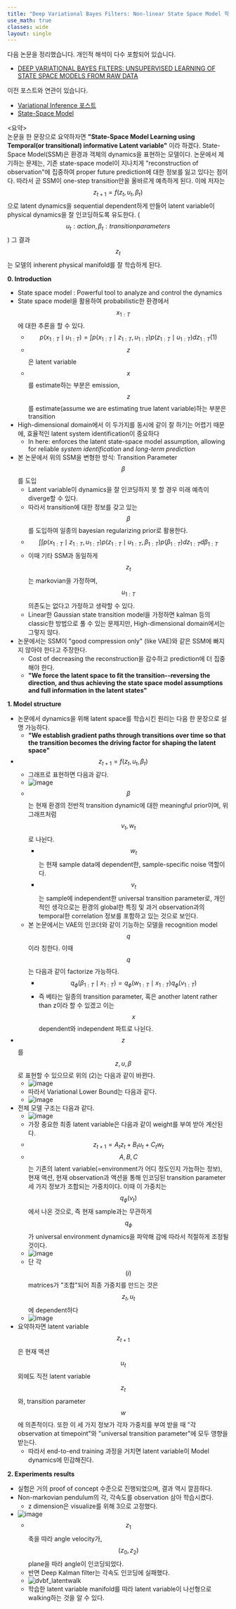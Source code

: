 ```yaml
---
title: "Deep Variational Bayes Filters: Non-linear State Space Model 학습"
use_math: true
classes: wide
layout: single
---
```

  
  
다음 논문을 정리했습니다. 개인적 해석이 다수 포함되어 있습니다. 
- [DEEP VARIATIONAL BAYES FILTERS: UNSUPERVISED LEARNING OF STATE SPACE MODELS FROM RAW DATA](https://arxiv.org/pdf/1605.06432.pdf)  
  
이전 포스트와 연관이 있습니다.  
- [Variational Inference 포스트](https://parkgeonyeong.github.io/Gaussian-Process%EC%99%80-Variational-Inference/)
- [State-Space Model](https://parkgeonyeong.github.io/Model-based-Planning-and-some-recent-works/)
  
  
<요약>  
논문을 한 문장으로 요약하자면 **"State-Space Model Learning using Temporal(or transitional) informative Latent variable"**
이라 하겠다. State-Space Model(SSM)은 환경과 객체의 dynamics을 표현하는 모델이다. 
논문에서 제기하는 문제는, 기존 state-space model이 지나치게 "reconstruction of observation"에 집중하여 proper future prediction에 대한 
정보를 잃고 있다는 점이다. 따라서 곧 SSM이 one-step transition만을 올바르게 예측하게 된다. 
이에 저자는 $$z_{t+1}=f(z_t, u_t, \beta_t)$$으로 latent dynamics을 sequential dependent하게 만들어 
latent variable이 physical dynamics을 잘 인코딩하도록 유도한다. ($$u_t: action, \beta_t: transition parameters$$)
그 결과 $$z_t$$는 모델의 inherent physical manifold를 잘 학습하게 된다.
  
  
**0. Introduction**  
- State space model : Powerful tool to analyze and control the dynamics
- State space model을 활용하여 probabilistic한 환경에서 $$x_{1:T}$$에 대한 추론을 할 수 있다.
  - $$p(x_{1:T} \mid u_{1:T}) = \int{p(x_{1:T} \mid z_{1:T}, u_{1:T})p(z_{1:T} \mid u_{1:T})dz_{1:T}}  (1)$$
  - $$z$$은 latent variable
  - $$x$$를 estimate하는 부분은 emission, $$z$$를 estimate(assume we are estimating true latent variable)하는 부분은 transition
- High-dimensional domain에서 이 두가지를 동시에 같이 잘 하기는 어렵기 때문에, 효율적인 latent system identification이 중요하다
  - In here: enforces the latent state-space model assumption, allowing for reliable *system identification* and *long-term prediction*
- 본 논문에서 위의 SSM을 변형한 방식: Transition Parameter $$\beta$$를 도입
  - Latent variable이 dynamics을 잘 인코딩하지 못 할 경우 미래 예측이 diverge할 수 있다.
  - 따라서 transition에 대한 정보를 갖고 있는 $$\beta$$를 도입하여 일종의 bayesian regularizing prior로 활용한다.
  - $$\int\int{p(x_{1:T} \mid z_{1:T}, u_{1:T})p(z_{1:T} \mid u_{1:T}, \beta_{1:T})p(\beta_{1:T})dz_{1:T}d\beta_{1:T}}$$
  - 이때 기타 SSM과 동일하게 $$z_t$$는 markovian을 가정하며, $$u_{1:T}$$ 의존도는 없다고 가정하고 생략할 수 있다.
  - Linear한 Gaussian state transition model을 가정하면 kalman 등의 classic한 방법으로 풀 수 있는 문제지만, 
  High-dimensional domain에서는 그렇지 않다.
- 논문에서는 SSM이 "good compression only" (like VAE)와 같은 SSM에 빠지지 않아야 한다고 주장한다. 
  - Cost of decreasing the reconstruction을 감수하고 prediction에 더 집중해야 한다. 
  - **"We force the latent space to fit the transition--reversing the direction, and thus achieving the state space model assumptions and full information in the latent states"**
  
  
**1. Model structure**   
- 논문에서 dynamics을 위해 latent space를 학습시킨 원리는 다음 한 문장으로 설명 가능하다.
  - **"We establish gradient paths through transitions over time so that the transition becomes the driving factor for shaping the latent space"**
- $$z_{t+1}=f(z_t, u_t, \beta_t)$$
  - 그래프로 표현하면 다음과 같다.
  - ![image](https://user-images.githubusercontent.com/46081019/58803385-54356c80-864a-11e9-8a9e-a46b3a41c9b2.png)  
  - $$\beta$$는 현재 환경의 전반적 transition dynamic에 대한 meaningful prior이며, 위 그래프처럼 $$v_t, w_t$$로 나뉜다. 
    - $$w_t$$는 현재 sample data에 dependent한, sample-specific noise 역할이다.
    - $$v_t$$는 sample에 independent한 universal transition parameter로, 개인적인 생각으로는 환경의 global한 특징 및 
    과거 observation과의 temporal한 correlation 정보를 포함하고 있는 것으로 보인다. 
  - 본 논문에서는 VAE의 인코더와 같이 기능하는 모델을 recognition model $$q$$이라 칭한다. 이때 $$q$$는 다음과 같이 factorize 가능하다.
    - $$q_\phi(\beta_{1:T} \mid x_{1:T})=q_\phi(w_{1:T} \mid x_{1:T})q_\phi(v_{1:T})$$
    - 즉 베타는 일종의 transition parameter, 혹은 another latent rather than z이라 할 수 있겠고 이는 $$x$$ dependent와 independent 파트로 나뉜다.
- $$z$$를 $$z, u, \beta$$로 표현할 수 있으므로 위의 (2)는 다음과 같이 바뀐다.
  - ![image](https://user-images.githubusercontent.com/46081019/58804562-19810380-864d-11e9-8391-76ff051c1a1c.png)  
  - 따라서 Variational Lower Bound는 다음과 같다.
  - ![image](https://user-images.githubusercontent.com/46081019/58804183-336e1680-864c-11e9-9676-109adf18fa50.png)   
- 전체 모델 구조는 다음과 같다.
  - ![image](https://user-images.githubusercontent.com/46081019/58804100-f99d1000-864b-11e9-8420-f2cf8262f864.png)    
  - 가장 중요한 최종 latent variable은 다음과 같이 weight를 부여 받아 계산된다. 
  - $$z_{t+1}=A_{t}z_{t}+B_{t}u_{t}+C_{t}w_{t}$$
  - $$A, B, C$$는 기존의 latent variable(=environment가 어디 정도인지 가늠하는 정보), 현재 액션, 현재 observation과 액션을 통해 인코딩된 transition parameter 세 가지 정보가 조합되는 가중치이다. 이때 이 가중치는 $$q_\phi(v_t)$$에서 나온 것으로, 즉 현재 sample과는 무관하게 
  $$q_\phi$$가 universal environment dynamics을 파악해 감에 따라서 적절하게 조정될 것이다. 
  - ![image](https://user-images.githubusercontent.com/46081019/58804947-fefb5a00-864d-11e9-8251-f37c60a4a54c.png)  
  - 단 각 $$(i)$$ matrices가 "조합"되어 최종 가중치를 만드는 것은 $$z_t, u_t$$에 dependent하다
  - ![image](https://user-images.githubusercontent.com/46081019/58805017-2a7e4480-864e-11e9-8317-bc19d46bc1be.png)  
- 요약하자면 latent variable $$z_{t+1}$$은 현재 액션 $$u_t$$ 외에도 직전 latent variable $$z_t$$와, 
transition parameter $$w$$에 의존적이다. 
또한 이 세 가지 정보가 각자 가중치를 부여 받을 때 "각 observation at timepoint"와 "universal transition parameter"에 모두 영향을 받는다.
  - 따라서 end-to-end training 과정을 거치면 latent variable이 Model dynamics에 민감해진다.
  
  
**2. Experiments results**  
- 실험은 거의 proof of concept 수준으로 진행되었으며, 결과 역시 깔끔하다.
- Non-markovian pendulum의 각, 각속도를 observation 삼아 학습시켰다.
  - z dimension은 visualize를 위해 3으로 고정했다. 
- ![image](https://user-images.githubusercontent.com/46081019/58805891-ee4be380-864f-11e9-9ab0-7732e7149fcf.png)  
  - $$z_1$$ 축을 따라 angle velocity가, $$(z_0, z_2)$$ plane을 따라 angle이 인코딩되었다. 
  - 반면 Deep Kalman filter는 각속도 인코딩에 실패했다.
  - ![dvbf_latentwalk](https://user-images.githubusercontent.com/46081019/58805986-28b58080-8650-11e9-8fdc-f5c2f7bb3421.gif)  
  - 학습한 latent variable manifold를 따라 latent variable이 나선형으로 walking하는 것을 알 수 있다.
